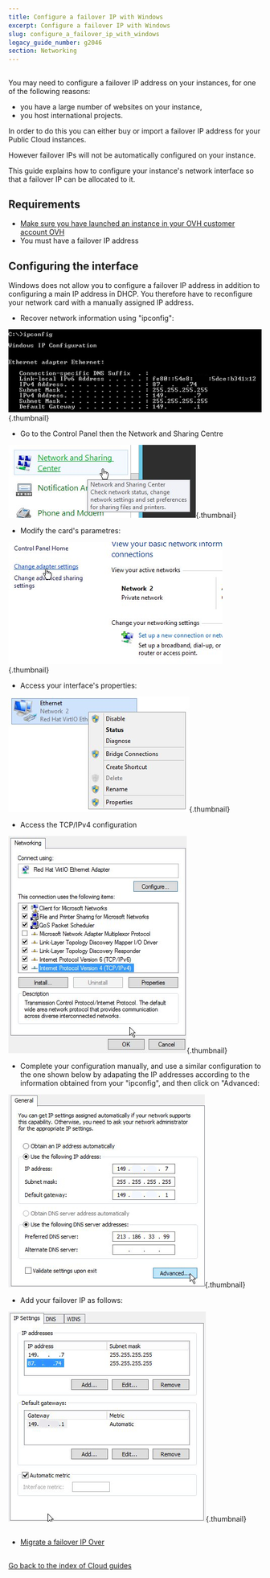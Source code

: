 ```yaml
---
title: Configure a failover IP with Windows
excerpt: Configure a failover IP with Windows
slug: configure_a_failover_ip_with_windows
legacy_guide_number: g2046
section: Networking
---
```



## 
You may need to configure a failover IP address on your instances, for one of the following reasons:

- you have a large number of websites on your instance, 
- you host international projects.

In order to do this you can either buy or import a failover IP address for your Public Cloud instances. 

However failover IPs will not be automatically configured on your instance. 

This guide explains how to configure your instance's network interface so that a failover IP can be allocated to it.


## Requirements

- [Make sure you have launched an instance in your OVH customer account OVH]({legacy}1775)
- You must have a failover IP address




## Configuring the interface
Windows does not allow you to configure a failover IP address in addition to configuring a main IP address in DHCP. You therefore have to reconfigure your network card with a manually assigned IP address. 


- Recover network information using "ipconfig":



![](images/img_3609.jpg){.thumbnail}

- Go to the Control Panel then the Network and Sharing Centre



![](images/img_3602.jpg){.thumbnail}

-  Modify the card's parametres:



![](images/img_3603.jpg){.thumbnail}

- Access your interface's properties:



![](images/img_3604.jpg){.thumbnail}

- Access the TCP/IPv4 configuration



![](images/img_3605.jpg){.thumbnail}

- Complete your configuration manually, and use a similar configuration to the one shown below by adapating the IP addresses according to the information obtained from your "ipconfig", and then click on "Advanced:



![](images/img_3606.jpg){.thumbnail}

- Add your failover IP as follows:



![](images/img_3607.jpg){.thumbnail}


## 

- [Migrate a failover IP Over]({legacy}1890)




## 
[Go back to the index of Cloud guides]({legacy}1785)


